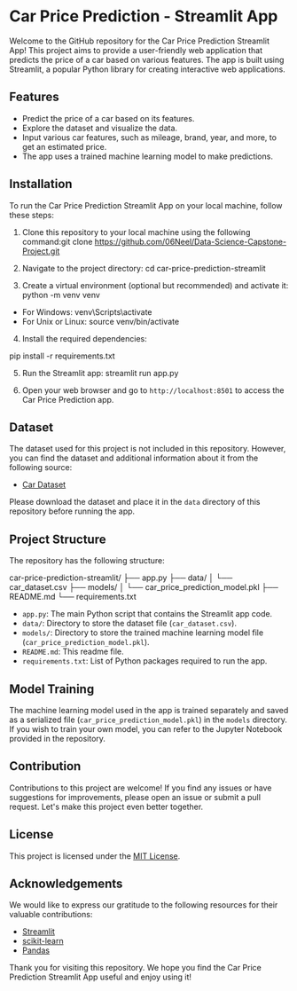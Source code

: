 # Car Price Prediction - Streamlit App

Welcome to the GitHub repository for the Car Price Prediction Streamlit App! This project aims to provide a user-friendly web application that predicts the price of a car based on various features. The app is built using Streamlit, a popular Python library for creating interactive web applications.

## Features

- Predict the price of a car based on its features.
- Explore the dataset and visualize the data.
- Input various car features, such as mileage, brand, year, and more, to get an estimated price.
- The app uses a trained machine learning model to make predictions.

## Installation

To run the Car Price Prediction Streamlit App on your local machine, follow these steps:

1. Clone this repository to your local machine using the following command:git clone https://github.com/06Neel/Data-Science-Capstone-Project.git

2. Navigate to the project directory:
cd car-price-prediction-streamlit

3. Create a virtual environment (optional but recommended) and activate it:
python -m venv venv
- For Windows:
venv\Scripts\activate
- For Unix or Linux:
source venv/bin/activate

4. Install the required dependencies:

pip install -r requirements.txt

5. Run the Streamlit app:
streamlit run app.py

6. Open your web browser and go to `http://localhost:8501` to access the Car Price Prediction app.

## Dataset

The dataset used for this project is not included in this repository. However, you can find the dataset and additional information about it from the following source:

- [Car Dataset](https://www.example.com/car-dataset)

Please download the dataset and place it in the `data` directory of this repository before running the app.

## Project Structure

The repository has the following structure:

car-price-prediction-streamlit/
├── app.py
├── data/
│ └── car_dataset.csv
├── models/
│ └── car_price_prediction_model.pkl
├── README.md
└── requirements.txt


- `app.py`: The main Python script that contains the Streamlit app code.
- `data/`: Directory to store the dataset file (`car_dataset.csv`).
- `models/`: Directory to store the trained machine learning model file (`car_price_prediction_model.pkl`).
- `README.md`: This readme file.
- `requirements.txt`: List of Python packages required to run the app.

## Model Training

The machine learning model used in the app is trained separately and saved as a serialized file (`car_price_prediction_model.pkl`) in the `models` directory. If you wish to train your own model, you can refer to the Jupyter Notebook provided in the repository.

## Contribution

Contributions to this project are welcome! If you find any issues or have suggestions for improvements, please open an issue or submit a pull request. Let's make this project even better together.

## License

This project is licensed under the [MIT License](LICENSE).

## Acknowledgements

We would like to express our gratitude to the following resources for their valuable contributions:

- [Streamlit](https://www.streamlit.io/)
- [scikit-learn](https://scikit-learn.org/)
- [Pandas](https://pandas.pydata.org/)

Thank you for visiting this repository. We hope you find the Car Price Prediction Streamlit App useful and enjoy using it!
